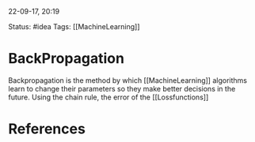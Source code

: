 22-09-17, 20:19

Status: #idea
Tags:  [[MachineLearning]]

# BackPropagation
Backpropagation is the method by which [[MachineLearning]] algorithms learn to change their parameters so they make better decisions in the future. Using the chain rule, the error of the [[Lossfunctions]]







# References
